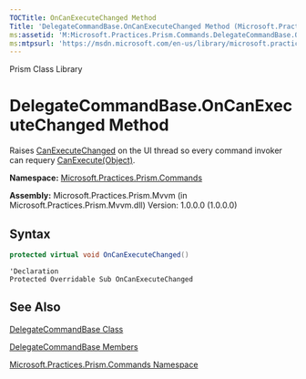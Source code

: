 ```yaml
---
TOCTitle: OnCanExecuteChanged Method
Title: 'DelegateCommandBase.OnCanExecuteChanged Method (Microsoft.Practices.Prism.Commands)'
ms:assetid: 'M:Microsoft.Practices.Prism.Commands.DelegateCommandBase.OnCanExecuteChanged'
ms:mtpsurl: 'https://msdn.microsoft.com/en-us/library/microsoft.practices.prism.commands.delegatecommandbase.oncanexecutechanged(v=pandp.50)'
---
```


Prism Class Library

# DelegateCommandBase.OnCanExecuteChanged Method

Raises [CanExecuteChanged](http://msdn.microsoft.com/en-us/library/ms523106) on the UI thread so every command invoker can requery [CanExecute(Object)](http://msdn.microsoft.com/en-us/library/ms604093).

**Namespace:** [Microsoft.Practices.Prism.Commands](https://msdn.microsoft.com/en-us/library/microsoft.practices.prism.commands(v=pandp.50))

**Assembly:** Microsoft.Practices.Prism.Mvvm (in Microsoft.Practices.Prism.Mvvm.dll) Version: 1.0.0.0 (1.0.0.0)

## Syntax

```C#
protected virtual void OnCanExecuteChanged()
```

```VB
'Declaration
Protected Overridable Sub OnCanExecuteChanged
```

## See Also

[DelegateCommandBase Class](https://msdn.microsoft.com/en-us/library/microsoft.practices.prism.commands.delegatecommandbase(v=pandp.50))

[DelegateCommandBase Members](https://msdn.microsoft.com/en-us/library/microsoft.practices.prism.commands.delegatecommandbase_members(v=pandp.50))

[Microsoft.Practices.Prism.Commands Namespace](https://msdn.microsoft.com/en-us/library/microsoft.practices.prism.commands(v=pandp.50))
